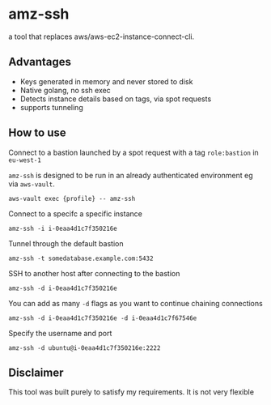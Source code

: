 # amz-ssh

a tool that replaces aws/aws-ec2-instance-connect-cli.

## Advantages

- Keys generated in memory and never stored to disk
- Native golang, no ssh exec
- Detects instance details based on tags, via spot requests
- supports tunneling


## How to use

Connect to a bastion launched by a spot request with a tag `role:bastion` in `eu-west-1
`

`amz-ssh` is designed to be run in an already authenticated environment eg via `aws-vault`.

`aws-vault exec {profile} -- amz-ssh`

Connect to a specifc a specific instance

`amz-ssh -i i-0eaa4d1c7f350216e`

Tunnel through the default bastion

`amz-ssh -t somedatabase.example.com:5432`

SSH to another host after connecting to the bastion

`amz-ssh -d i-0eaa4d1c7f350216e`

You can add as many `-d` flags as you want to continue chaining connections

`amz-ssh -d i-0eaa4d1c7f350216e -d i-0eaa4d1c7f67546e`

Specify the username and port

`amz-ssh -d ubuntu@i-0eaa4d1c7f350216e:2222`

## Disclaimer

This tool was built purely to satisfy my requirements. It is not very flexible

